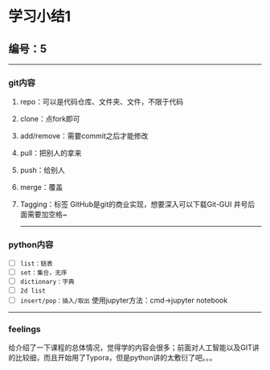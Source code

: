 # 学习小结1

## 编号：5

------

### git内容
1. repo：可以是代码仓库、文件夹、文件，不限于代码

2. clone：点fork即可

3. add/remove：需要commit之后才能修改

4. pull：把别人的拿来

5. push：给别人

6. merge：覆盖

7. Tagging：标签
   GitHub是git的商业实现，想要深入可以下载Git-GUI
   井号后面需要加空格~
   
   ------
   
### python内容
- [ ] `list：链表`
- [ ]  `set：集合，无序`
- [ ]  `dictionary：字典`
- [ ]  `2d list`
- [ ]  `insert/pop：插入/取出`
  使用jupyter方法：cmd->jupyter notebook
  
  ------
  
### feelings
给介绍了一下课程的总体情况，觉得学的内容会很多；前面对人工智能以及GIT讲的比较细，而且开始用了Typora，但是python讲的太敷衍了吧。。。
